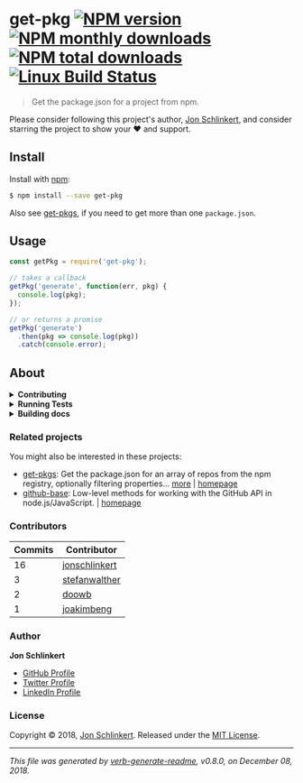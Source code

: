 # get-pkg [![NPM version](https://img.shields.io/npm/v/get-pkg.svg?style=flat)](https://www.npmjs.com/package/get-pkg) [![NPM monthly downloads](https://img.shields.io/npm/dm/get-pkg.svg?style=flat)](https://npmjs.org/package/get-pkg) [![NPM total downloads](https://img.shields.io/npm/dt/get-pkg.svg?style=flat)](https://npmjs.org/package/get-pkg) [![Linux Build Status](https://img.shields.io/travis/jonschlinkert/get-pkg.svg?style=flat&label=Travis)](https://travis-ci.org/jonschlinkert/get-pkg)

> Get the package.json for a project from npm.

Please consider following this project's author, [Jon Schlinkert](https://github.com/jonschlinkert), and consider starring the project to show your :heart: and support.

## Install

Install with [npm](https://www.npmjs.com/):

```sh
$ npm install --save get-pkg
```

Also see [get-pkgs](https://github.com/jonschlinkert/get-pkgs), if you need to get more than one `package.json`.

## Usage

```js
const getPkg = require('get-pkg');

// takes a callback
getPkg('generate', function(err, pkg) {
  console.log(pkg);
});

// or returns a promise
getPkg('generate')
  .then(pkg => console.log(pkg))
  .catch(console.error);
```

## About

<details>
<summary><strong>Contributing</strong></summary>

Pull requests and stars are always welcome. For bugs and feature requests, [please create an issue](../../issues/new).

</details>

<details>
<summary><strong>Running Tests</strong></summary>

Running and reviewing unit tests is a great way to get familiarized with a library and its API. You can install dependencies and run tests with the following command:

```sh
$ npm install && npm test
```

</details>

<details>
<summary><strong>Building docs</strong></summary>

_(This project's readme.md is generated by [verb](https://github.com/verbose/verb-generate-readme), please don't edit the readme directly. Any changes to the readme must be made in the [.verb.md](.verb.md) readme template.)_

To generate the readme, run the following command:

```sh
$ npm install -g verbose/verb#dev verb-generate-readme && verb
```

</details>

### Related projects

You might also be interested in these projects:

* [get-pkgs](https://www.npmjs.com/package/get-pkgs): Get the package.json for an array of repos from the npm registry, optionally filtering properties… [more](https://github.com/jonschlinkert/get-pkgs) | [homepage](https://github.com/jonschlinkert/get-pkgs "Get the package.json for an array of repos from the npm registry, optionally filtering properties using glob patterns.")
* [github-base](https://www.npmjs.com/package/github-base): Low-level methods for working with the GitHub API in node.js/JavaScript. | [homepage](https://github.com/jonschlinkert/github-base "Low-level methods for working with the GitHub API in node.js/JavaScript.")

### Contributors

| **Commits** | **Contributor** |  
| --- | --- |  
| 16 | [jonschlinkert](https://github.com/jonschlinkert) |  
| 3  | [stefanwalther](https://github.com/stefanwalther) |  
| 2  | [doowb](https://github.com/doowb) |  
| 1  | [joakimbeng](https://github.com/joakimbeng) |  

### Author

**Jon Schlinkert**

* [GitHub Profile](https://github.com/jonschlinkert)
* [Twitter Profile](https://twitter.com/jonschlinkert)
* [LinkedIn Profile](https://linkedin.com/in/jonschlinkert)

### License

Copyright © 2018, [Jon Schlinkert](https://github.com/jonschlinkert).
Released under the [MIT License](LICENSE).

***

_This file was generated by [verb-generate-readme](https://github.com/verbose/verb-generate-readme), v0.8.0, on December 08, 2018._